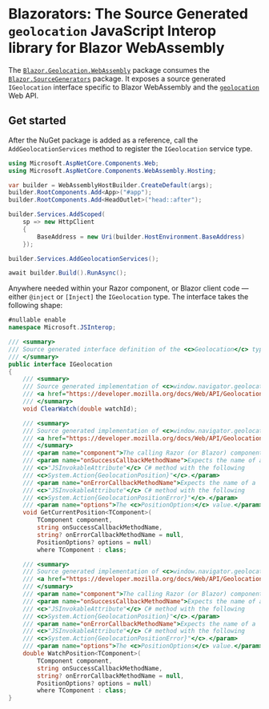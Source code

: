 ﻿# Blazorators: The Source Generated `geolocation` JavaScript Interop library for Blazor WebAssembly

The [`Blazor.Geolocation.WebAssembly`](https://www.nuget.org/packages/Blazor.Geolocation.WebAssembly) package consumes the [`Blazor.SourceGenerators`](https://www.nuget.org/packages/Blazor.SourceGenerators) package. It exposes a source generated `IGeolocation` interface specific to Blazor WebAssembly and the [`geolocation`](https://developer.mozilla.org/docs/Web/API/Geolocation) Web API.

## Get started

After the NuGet package is added as a reference, call the `AddGeolocationServices` method to register the `IGeolocation` service type.

```csharp
using Microsoft.AspNetCore.Components.Web;
using Microsoft.AspNetCore.Components.WebAssembly.Hosting;

var builder = WebAssemblyHostBuilder.CreateDefault(args);
builder.RootComponents.Add<App>("#app");
builder.RootComponents.Add<HeadOutlet>("head::after");

builder.Services.AddScoped(
    sp => new HttpClient
    {
        BaseAddress = new Uri(builder.HostEnvironment.BaseAddress)
    });

builder.Services.AddGeolocationServices();

await builder.Build().RunAsync();
```

Anywhere needed within your Razor component, or Blazor client code — either `@inject` or `[Inject]` the `IGeolocation` type. The interface takes the following shape:

```csharp
#nullable enable
namespace Microsoft.JSInterop;

/// <summary>
/// Source generated interface definition of the <c>Geolocation</c> type.
/// </summary>
public interface IGeolocation
{
	/// <summary>
	/// Source generated implementation of <c>window.navigator.geolocation.clearWatch</c>.
	/// <a href="https://developer.mozilla.org/docs/Web/API/Geolocation/clearWatch"></a>
	/// </summary>
	void ClearWatch(double watchId);

	/// <summary>
	/// Source generated implementation of <c>window.navigator.geolocation.getCurrentPosition</c>.
	/// <a href="https://developer.mozilla.org/docs/Web/API/Geolocation/getCurrentPosition"></a>
	/// </summary>
	/// <param name="component">The calling Razor (or Blazor) component.</param>
	/// <param name="onSuccessCallbackMethodName">Expects the name of a 
    /// <c>"JSInvokableAttribute"</c> C# method with the following 
    /// <c>System.Action{GeolocationPosition}"</c>.</param>
	/// <param name="onErrorCallbackMethodName">Expects the name of a 
    /// <c>"JSInvokableAttribute"</c> C# method with the following 
    /// <c>System.Action{GeolocationPositionError}"</c>.</param>
	/// <param name="options">The <c>PositionOptions</c> value.</param>
	void GetCurrentPosition<TComponent>(
        TComponent component,
        string onSuccessCallbackMethodName,
        string? onErrorCallbackMethodName = null,
        PositionOptions? options = null)
        where TComponent : class;

	/// <summary>
	/// Source generated implementation of <c>window.navigator.geolocation.watchPosition</c>.
	/// <a href="https://developer.mozilla.org/docs/Web/API/Geolocation/watchPosition"></a>
	/// </summary>
	/// <param name="component">The calling Razor (or Blazor) component.</param>
	/// <param name="onSuccessCallbackMethodName">Expects the name of a 
    /// <c>"JSInvokableAttribute"</c> C# method with the following 
    /// <c>System.Action{GeolocationPosition}"</c>.</param>
	/// <param name="onErrorCallbackMethodName">Expects the name of a 
    /// <c>"JSInvokableAttribute"</c> C# method with the following 
    /// <c>System.Action{GeolocationPositionError}"</c>.</param>
	/// <param name="options">The <c>PositionOptions</c> value.</param>
	double WatchPosition<TComponent>(
        TComponent component, 
        string onSuccessCallbackMethodName, 
        string? onErrorCallbackMethodName = null, 
        PositionOptions? options = null) 
        where TComponent : class;
}
```
